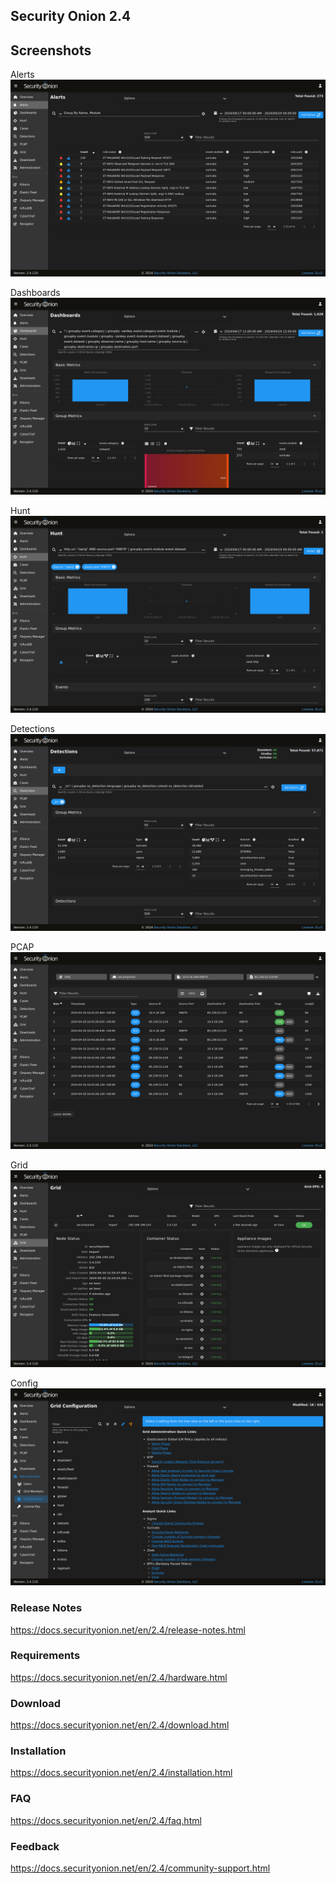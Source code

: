 ## Security Onion 2.4


## Screenshots

Alerts
![Alerts](https://raw.githubusercontent.com/Security-Onion-Solutions/securityonion-docs/2.4/images/50_alerts.png)

Dashboards
![Dashboards](https://raw.githubusercontent.com/Security-Onion-Solutions/securityonion-docs/2.4/images/53_dashboards.png)

Hunt
![Hunt](https://raw.githubusercontent.com/Security-Onion-Solutions/securityonion-docs/2.4/images/56_hunt.png)

Detections
![Detections](https://raw.githubusercontent.com/Security-Onion-Solutions/securityonion-docs/2.4/images/57_detections.png)

PCAP
![PCAP](https://raw.githubusercontent.com/Security-Onion-Solutions/securityonion-docs/2.4/images/62_pcap.png)

Grid
![Grid](https://raw.githubusercontent.com/Security-Onion-Solutions/securityonion-docs/2.4/images/75_grid.png)

Config
![Config](https://raw.githubusercontent.com/Security-Onion-Solutions/securityonion-docs/2.4/images/87_config.png)

### Release Notes

https://docs.securityonion.net/en/2.4/release-notes.html

### Requirements

https://docs.securityonion.net/en/2.4/hardware.html

### Download

https://docs.securityonion.net/en/2.4/download.html

### Installation

https://docs.securityonion.net/en/2.4/installation.html

### FAQ

https://docs.securityonion.net/en/2.4/faq.html

### Feedback

https://docs.securityonion.net/en/2.4/community-support.html
